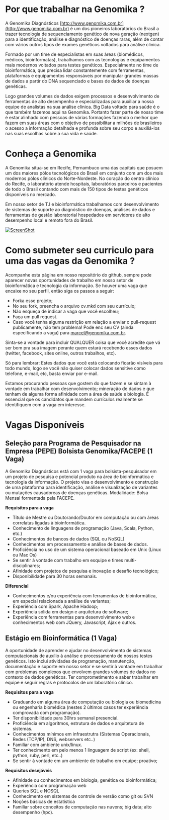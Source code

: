 Por que trabalhar na Genomika ?
===============================

A Genomika Diagnósticos [http://www.genomika.com.br](http://www.genomika.com.br) é um dos pioneiros laboratórios do Brasil a trazer tecnologia de sequenciamento genético de nova geração (nextgen) para a identificação, análise e diagnóstico de doenças raras, além de contar com vários outros tipos de exames genéticos voltados para análise clínica.

Formado por um time de especialistas em suas áreas (biomédicos, médicos, bioinformatas), trabalhamos com as tecnologias e equipamentos mais modernos voltados para testes genéticos. Especialmente no time de bioinformática, que precisa lidar constantemente com ferramentas, plataformas e equipamentos responsáveis por manipular grandes massas de dados a partir do DNA sequenciado e bases de dados de doenças genéticas.  

Logo grandes volumes de dados exigem processos e desenvolvimento de ferramentas de alto desempenho e especializadas para auxiliar a nossa equipe de analistas na sua análise clínica.  Big Data voltado para saúde é o que também fazemos aqui na Genomika. Portanto fazer parte de nosso time é estar alinhado com pessoas de várias formações fazendo o melhor que fazem em suas áreas com o objetivo de possibilitar a milhões de brasileiros o acesso a informação detalhada e profunda sobre seu corpo e auxiliá-los nas suas escolhas sobre a sua vida e saúde.

Conheça a Genomika
===============================================

A Genomika situa-se em Recife, Pernambuco uma das capitais que posuem um dos maiores pólos tecnológicos do Brasil em conjunto com um dos mais modernos pólos clínicos do Norte-Nordeste. No coração do centro clínico do Recife, o laboratório atende hospitais, laboratórios parceiros e pacientes de todo o Brasil contando com mais de 150 tipos de testes genéticos disponíveis no mercado.

Em nosso setor de T.I e bioinformática trabalhamos com desenvolvimento de sistemas de suporte ao diagnóstico de doenças, análises de dados e ferramentas de gestão laboratorial hospedados em servidores de alto desempenho local e remoto fora do Brasil.

[![ScreenShot](http://i1.ytimg.com/vi/pKA83K7sfS8/maxresdefault.jpg)](https://www.youtube.com/watch?v=pKA83K7sfS8)


Como submeter seu curriculo para uma das vagas da Genomika ?
===============================================

Acompanhe esta página em nosso repositório do github, sempre pode aparecer novas oportunidades de trabalho em nosso setor de bioinformática e tecnologia da informação.  Se houver uma vaga que encaixe no seu perfil, então siga os passos a seguir:

* Forka esse projeto;
* No seu fork, preencha o arquivo cv.mkd com seu currículo;
* Não esqueça de indicar a vaga que você escolheu;
* Faça um pull request.
* Caso você tenha alguma restrição em relação a enviar o pull-request publicamente, não tem problema! Pode enc seu CV (ainda especificando a vaga) para [marcel@genomika.com.br](marcel@genomika.com.br).

Sinta-se a vontade para incluir QUALQUER coisa que você acredite que
vá ser bom pra sua imagem perante quem estará recebendo esses dados (twitter,
facebook, sites online, outros trabalhos, etc).

Só para lembrar: Estes dados que você está colocando ficarão visíveis para todo mundo,
logo se você não quiser colocar dados sensitive como telefone, e-mail, etc, basta enviar
por e-mail.

Estamos procurando pessoas que gostem do que fazem e se sintam à vontade em trabalhar
com desenvolvimento; mineração de dados e que tenham de alguma forma afinidade com a 
área de saúde e biologia. É essencial que os candidatos que mandem currículos realmente
se identifiquem com a vaga em interesse.


Vagas Disponíveis
=================

 Seleção para Programa de Pesquisador na Empresa (PEPE) Bolsista Genomika/FACEPE (1 Vaga)
 ----------------------------------------------------------------------------------------
 
A Genomika Diagnósticos está com 1 vaga para bolsista-pesquisador em um projeto de pesquisa e potencial produto na área de bioinformática e tecnologia da informação. O projeto visa o desenvolvimento e construção de uma plataforma para identificação, análise e visualização de variantes ou mutações causadoreas de doenças genéticas.  Modalidade: Bolsa Mensal formentada pela FACEPE.

 **Requisitos para a vaga**

* Título de Mestre ou Doutorando/Doutor em computação ou com áreas correlatas ligadas à bioinformática.
* Conhecimento de linguagens de programação (Java, Scala, Python, etc.)
* Conhecimentos de bancos de dados (SQL ou NoSQL)
* Conhecimentos em processamento e análise de bases de dados.
* Proficiência no uso de um sistema operacional baseado em Unix (Linux ou Mac Os)
* Se sentir à vontade com trabalho em esquipe e times multi-disciplinares;
* Afinidade com projetos de pesquisa e inovação e desafio tecnológico;
* Disponibilidade para 30 horas semanais.

**Diferencial**

* Conhecimentos e/ou experiência com ferramentas de bioinformática, em especial relacionada a análise de variantes;
* Experiência com Spark,  Apache Hadoop;
* Experiência sólida em design e arquitetura de software;
* Experiência com ferramentas para desenvolvimento web e conhecimentos web com JQuery, Javascript, Ajax e outros.

Estágio em Bioinformática (1 Vaga)
-----------------------------------

A oportunidade de aprender e ajudar no desenvolvimento de sistemas computacionais de auxílio à análise e processamento de  nossos testes genéticos. Isto inclui atividades de programação, manutenção, documentação e suporte em nosso setor e se sentir à vontade em trabalhar com problemas complexos que envolvem grandes volumes de dados no contexto de dados genéticos. Ter comprometimento e saber trabalhar em equipe e seguir regras e protocolos de um laboratório clínico.

**Requisitos para a vaga**

* Graduando em alguma área de computação ou biologia ou biomedicina ou engenharia biomédica (nestes 2 últimos casos ter experiência comprovada com programação).
* Ter disponibilidade para 30hrs semanal presencial.
* Proficiência em algoritmos, estrutura de dados e arquitetura de sistemas. 
* Conhecimentos mínimos em infraestrutra (Sistemas Operacionais, Redes (TCP/IP), DNS, webservers etc..)
* Familiar com ambiente unix/linux.
* Ter conhecimento em pelo menos 1 linguagem de script (ex: shell, python, ruby, perl, etc..)
* Se sentir à vontade em um ambiente de trabalho em equipe; proativo;

**Requisitos desejáveis**

* Afinidade ou conhecimentos em biologia, genética ou bioinformática;
* Experiência com programação web 
* Queries SQL e NOSQL
* Conhecimento em sistemas de controle de versão como git ou SVN
* Noções básicas de estatística 
* Familiar sobre conceitos de computação nas nuvens; big data; alto desempenho (hpc).
